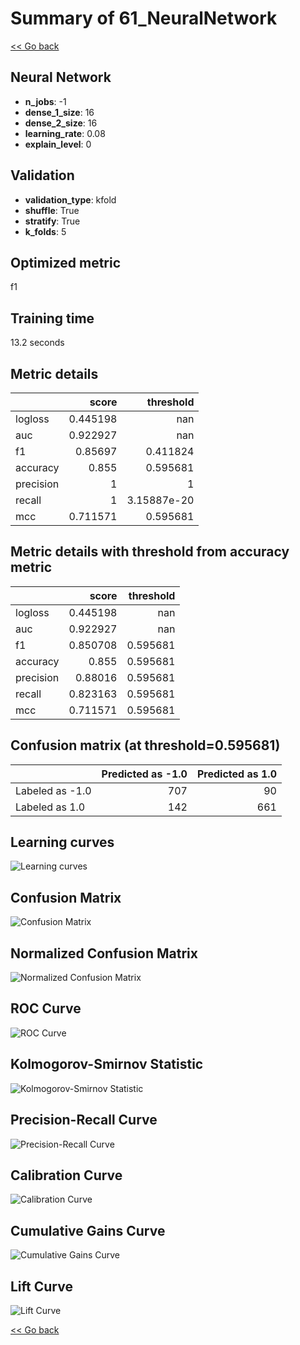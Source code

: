 # Summary of 61_NeuralNetwork

[<< Go back](../README.md)


## Neural Network
- **n_jobs**: -1
- **dense_1_size**: 16
- **dense_2_size**: 16
- **learning_rate**: 0.08
- **explain_level**: 0

## Validation
 - **validation_type**: kfold
 - **shuffle**: True
 - **stratify**: True
 - **k_folds**: 5

## Optimized metric
f1

## Training time

13.2 seconds

## Metric details
|           |    score |     threshold |
|:----------|---------:|--------------:|
| logloss   | 0.445198 | nan           |
| auc       | 0.922927 | nan           |
| f1        | 0.85697  |   0.411824    |
| accuracy  | 0.855    |   0.595681    |
| precision | 1        |   1           |
| recall    | 1        |   3.15887e-20 |
| mcc       | 0.711571 |   0.595681    |


## Metric details with threshold from accuracy metric
|           |    score |   threshold |
|:----------|---------:|------------:|
| logloss   | 0.445198 |  nan        |
| auc       | 0.922927 |  nan        |
| f1        | 0.850708 |    0.595681 |
| accuracy  | 0.855    |    0.595681 |
| precision | 0.88016  |    0.595681 |
| recall    | 0.823163 |    0.595681 |
| mcc       | 0.711571 |    0.595681 |


## Confusion matrix (at threshold=0.595681)
|                 |   Predicted as -1.0 |   Predicted as 1.0 |
|:----------------|--------------------:|-------------------:|
| Labeled as -1.0 |                 707 |                 90 |
| Labeled as 1.0  |                 142 |                661 |

## Learning curves
![Learning curves](learning_curves.png)
## Confusion Matrix

![Confusion Matrix](confusion_matrix.png)


## Normalized Confusion Matrix

![Normalized Confusion Matrix](confusion_matrix_normalized.png)


## ROC Curve

![ROC Curve](roc_curve.png)


## Kolmogorov-Smirnov Statistic

![Kolmogorov-Smirnov Statistic](ks_statistic.png)


## Precision-Recall Curve

![Precision-Recall Curve](precision_recall_curve.png)


## Calibration Curve

![Calibration Curve](calibration_curve_curve.png)


## Cumulative Gains Curve

![Cumulative Gains Curve](cumulative_gains_curve.png)


## Lift Curve

![Lift Curve](lift_curve.png)



[<< Go back](../README.md)
